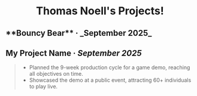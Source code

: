 <h1 align="center">Thomas Noell's Projects!</h1>

<h2>**Bouncy Bear** · _September 2025_</h2> 


<h2>My Project Name · <em>September 2025</em></h2>

> - Planned the 9-week production cycle for a game demo, reaching all objectives on time. 
> - Showcased the demo at a public event, attracting 60+ individuals to play live.
